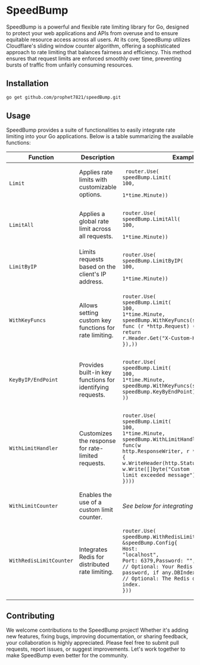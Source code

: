 # SpeedBump

[//]: # ([![Go Report Card]&#40;https://goreportcard.com/badge/github.com/cloudflare/speedbump&#41;]&#40;https://goreportcard.com/report/github.com/cloudflare/speedbump&#41;)

[//]: # ([![GoDoc]&#40;https://godoc.org/github.com/cloudflare/speedbump?status.svg&#41;]&#40;https://godoc.org/github.com/cloudflare/speedbump&#41;)

[//]: # ([![License]&#40;https://img.shields.io/badge/License-BSD%203--Clause-blue.svg&#41;]&#40;)

SpeedBump is a powerful and flexible rate limiting library for Go, designed to protect your web applications and APIs
from overuse and to ensure equitable resource access across all users. At its core, SpeedBump utilizes Cloudflare's
sliding window counter algorithm, offering a sophisticated approach to rate limiting that balances fairness and
efficiency. This method ensures that request limits are enforced smoothly over time, preventing bursts of traffic from
unfairly consuming resources.

## Installation

```bash
go get github.com/prophet7821/speedBump.git
````

## Usage

SpeedBump provides a suite of functionalities to easily integrate rate limiting into your Go applications. Below is a
table summarizing the available functions:

| Function                | Description                                               | Example                                                                                                                                                                                                                                                                             |
|-------------------------|-----------------------------------------------------------|-------------------------------------------------------------------------------------------------------------------------------------------------------------------------------------------------------------------------------------------------------------------------------------|
| `Limit`                 | Applies rate limits with customizable options.            | <pre><code> router.Use(<br/>speedBump.Limit(<br/>100, <br/>1*time.Minute))</pre></code>                                                                                                                                                                                             |
| `LimitAll`              | Applies a global rate limit across all requests.          | <pre><code>router.Use(<br/>speedBump.LimitAll(<br/>100, <br/>1*time.Minute))</pre></code>                                                                                                                                                                                           |
| `LimitByIP`             | Limits requests based on the client's IP address.         | <pre><code>router.Use(<br/>speedBump.LimitByIP(<br/>100, <br/>1*time.Minute))</pre></code>                                                                                                                                                                                          |
| `WithKeyFuncs`          | Allows setting custom key functions for rate limiting.    | <pre><code>router.Use(<br/>speedBump.Limit(<br/>100,<br/>1*time.Minute,<br/>speedBump.WithKeyFuncs(speedBump.KeyByIP, func (r *http.Request) (string, error) {<br/>return r.Header.Get("X-Custom-Header"), nil<br/>}),))</pre></code>                                               |
| `KeyByIP/EndPoint`      | Provides built-in key functions for identifying requests. | <pre><code>router.Use(<br/>speedBump.Limit(<br/>100,<br/>1*time.Minute,<br/>speedBump.WithKeyFuncs(speedBump.KeyByIP, speedBump.KeyByEndPoint)<br/>))</pre></code>                                                                                                                  |
| `WithLimitHandler`      | Customizes the response for rate-limited requests.        | <pre><code>router.Use(<br/>speedBump.Limit(<br/>100,<br/>1*time.Minute,<br/>speedBump.WithLimitHandler(<br/>func(w http.ResponseWriter, r *http.Request) {<br/>w.WriteHeader(http.StatusTooManyRequests)<br/>w.Write([]byte("Custom limit exceeded message"))<br/>})))</pre></code> |
| `WithLimitCounter`      | Enables the use of a custom limit counter.                | _See below for integrating with Redis_                                                                                                                                                                                                                                              |
| `WithRedisLimitCounter` | Integrates Redis for distributed rate limiting.           | <pre><code>router.Use(<br/>speedBump.WithRedisLimitCounter(<br/>&speedBump.Config{<br/>Host: "localhost",<br/>Port: 6379,Password: "", <br/>// Optional: Your Redis password, if any.DBIndex: 0, <br/>// Optional: The Redis database index.<br/>}))</pre></code>                   |

## Contributing

We welcome contributions to the SpeedBump project! Whether it's adding new features, fixing bugs, improving
documentation, or sharing feedback, your collaboration is highly appreciated. Please feel free to submit pull requests,
report issues, or suggest improvements. Let's work together to make SpeedBump even better for the community.


